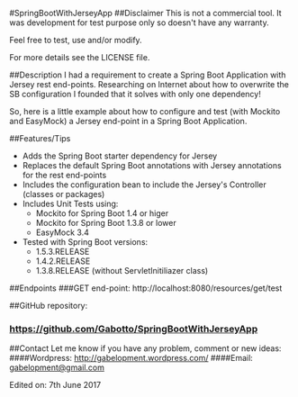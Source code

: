 #SpringBootWithJerseyApp
##Disclaimer
This is not a commercial tool. It was development for test purpose only so doesn't have any warranty.

Feel free to test, use and/or modify.

For more details see the LICENSE file.

##Description
I had a requirement to create a Spring Boot Application with Jersey rest end-points. Researching on Internet about how to overwrite the SB configuration I founded that it solves with only one dependency!

So, here is a little example about how to configure and test (with Mockito and EasyMock) a Jersey end-point in a Spring Boot Application.
 
##Features/Tips
* Adds the Spring Boot starter dependency for Jersey
* Replaces the default Spring Boot annotations with Jersey annotations for the rest end-points
* Includes the configuration bean to include the Jersey's Controller (classes or packages)
* Includes Unit Tests using:
	* Mockito for Spring Boot 1.4 or higer
	* Mockito for Spring Boot 1.3.8 or lower
	* EasyMock 3.4
* Tested with Spring Boot versions:
	* 1.5.3.RELEASE
	* 1.4.2.RELEASE
	* 1.3.8.RELEASE (without ServletInitiliazer class)

##Endpoints
###GET end-point:
http://localhost:8080/resources/get/test

##GitHub repository:
### https://github.com/Gabotto/SpringBootWithJerseyApp
##Contact
Let me know if you have any problem, comment or new ideas:
####Wordpress: http://gabelopment.wordpress.com/
####Email: gabelopment@gmail.com

Edited on: 7th June 2017
 
